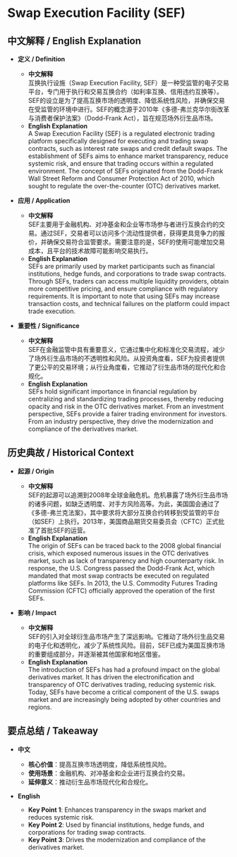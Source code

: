# Swap Execution Facility (SEF)

## 中文解释 / English Explanation

* **定义 / Definition**  
  - **中文解释**  
    互换执行设施（Swap Execution Facility, SEF）是一种受监管的电子交易平台，专门用于执行和交易互换合约（如利率互换、信用违约互换等）。SEF的设立是为了提高互换市场的透明度、降低系统性风险，并确保交易在受监管的环境中进行。SEF的概念源于2010年《多德-弗兰克华尔街改革与消费者保护法案》（Dodd-Frank Act），旨在规范场外衍生品市场。  
  - **English Explanation**  
    A Swap Execution Facility (SEF) is a regulated electronic trading platform specifically designed for executing and trading swap contracts, such as interest rate swaps and credit default swaps. The establishment of SEFs aims to enhance market transparency, reduce systemic risk, and ensure that trading occurs within a regulated environment. The concept of SEFs originated from the Dodd-Frank Wall Street Reform and Consumer Protection Act of 2010, which sought to regulate the over-the-counter (OTC) derivatives market.

* **应用 / Application**  
  - **中文解释**  
    SEF主要用于金融机构、对冲基金和企业等市场参与者进行互换合约的交易。通过SEF，交易者可以访问多个流动性提供者，获得更具竞争力的报价，并确保交易符合监管要求。需要注意的是，SEF的使用可能增加交易成本，且平台的技术故障可能影响交易执行。  
  - **English Explanation**  
    SEFs are primarily used by market participants such as financial institutions, hedge funds, and corporations to trade swap contracts. Through SEFs, traders can access multiple liquidity providers, obtain more competitive pricing, and ensure compliance with regulatory requirements. It is important to note that using SEFs may increase transaction costs, and technical failures on the platform could impact trade execution.

* **重要性 / Significance**  
  - **中文解释**  
    SEF在金融监管中具有重要意义，它通过集中化和标准化交易流程，减少了场外衍生品市场的不透明性和风险。从投资角度看，SEF为投资者提供了更公平的交易环境；从行业角度看，它推动了衍生品市场的现代化和合规化。  
  - **English Explanation**  
    SEFs hold significant importance in financial regulation by centralizing and standardizing trading processes, thereby reducing opacity and risk in the OTC derivatives market. From an investment perspective, SEFs provide a fairer trading environment for investors. From an industry perspective, they drive the modernization and compliance of the derivatives market.

## 历史典故 / Historical Context

* **起源 / Origin**  
  - **中文解释**  
    SEF的起源可以追溯到2008年全球金融危机。危机暴露了场外衍生品市场的诸多问题，如缺乏透明度、对手方风险高等。为此，美国国会通过了《多德-弗兰克法案》，其中要求将大部分互换合约转移到受监管的平台（如SEF）上执行。2013年，美国商品期货交易委员会（CFTC）正式批准了首批SEF的运营。  
  - **English Explanation**  
    The origin of SEFs can be traced back to the 2008 global financial crisis, which exposed numerous issues in the OTC derivatives market, such as lack of transparency and high counterparty risk. In response, the U.S. Congress passed the Dodd-Frank Act, which mandated that most swap contracts be executed on regulated platforms like SEFs. In 2013, the U.S. Commodity Futures Trading Commission (CFTC) officially approved the operation of the first SEFs.

* **影响 / Impact**  
  - **中文解释**  
    SEF的引入对全球衍生品市场产生了深远影响。它推动了场外衍生品交易的电子化和透明化，减少了系统性风险。目前，SEF已成为美国互换市场的重要组成部分，并逐渐被其他国家和地区借鉴。  
  - **English Explanation**  
    The introduction of SEFs has had a profound impact on the global derivatives market. It has driven the electronification and transparency of OTC derivatives trading, reducing systemic risk. Today, SEFs have become a critical component of the U.S. swaps market and are increasingly being adopted by other countries and regions.

## 要点总结 / Takeaway

* **中文**  
  - **核心价值**：提高互换市场透明度，降低系统性风险。  
  - **使用场景**：金融机构、对冲基金和企业进行互换合约交易。  
  - **延伸意义**：推动衍生品市场现代化和合规化。  

* **English**  
  - **Key Point 1**: Enhances transparency in the swaps market and reduces systemic risk.  
  - **Key Point 2**: Used by financial institutions, hedge funds, and corporations for trading swap contracts.  
  - **Key Point 3**: Drives the modernization and compliance of the derivatives market.